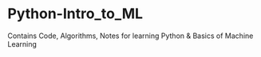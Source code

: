 # Python-Intro_to_ML
Contains Code, Algorithms, Notes for learning Python &amp; Basics of Machine Learning

